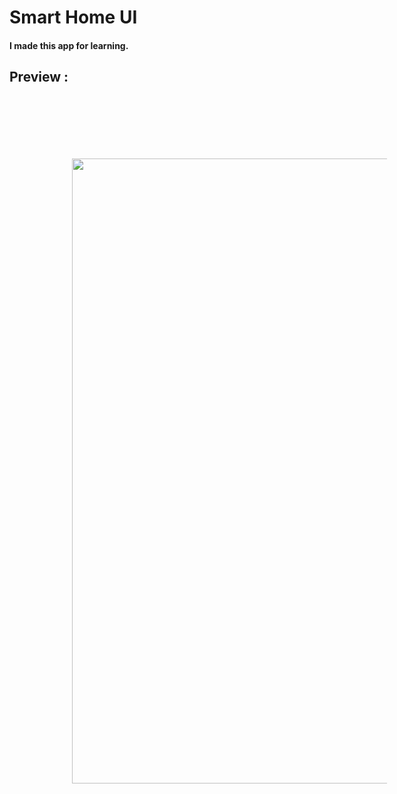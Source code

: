 # Smart Home UI
#### I made this app for learning.


## Preview :

<div style="display: flex; gap: 20px;">
  <img src="https://github.com/user-attachments/assets/71795480-683f-4d69-8151-854d38ec7da3" style="padding: 100px; width: 1000px;" />
</div>
